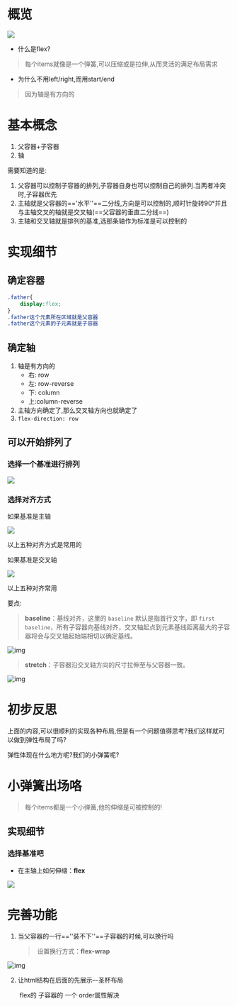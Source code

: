 # 概览

![](C:\Users\lenovo\Desktop\assets\flex布局.png)

- 什么是flex?

> 每个items就像是一个弹簧,可以压缩或是拉伸,从而灵活的满足布局需求

- 为什么不用left/right,而用start/end

> 因为轴是有方向的



# 基本概念

1. 父容器+子容器
2. 轴

需要知道的是:

1. 父容器可以控制子容器的排列,子容器自身也可以控制自己的排列.当两者冲突时,子容器优先
2. 主轴就是父容器的=='水平’'==二分线,方向是可以控制的,顺时针旋转90°并且与主轴交叉的轴就是交叉轴(==父容器的垂直二分线==)
3. 主轴和交叉轴就是排列的基准,选那条轴作为标准是可以控制的



# 实现细节

## 确定容器

```css
.father{
    display:flex;
}
.father这个元素所在区域就是父容器
.father这个元素的子元素就是子容器
```

## 确定轴

1. 轴是有方向的
   - 右: row
   - 左: row-reverse
   - 下: column
   - 上:column-reverse
2. 主轴方向确定了,那么交叉轴方向也就确定了
3. `flex-direction: row`



## 可以开始排列了

### 选择一个基准进行排列

![](C:\Users\lenovo\Desktop\assets\flex-2.png)



### 选择对齐方式

如果基准是主轴

![](C:\Users\lenovo\Desktop\assets\flex-3.png)

以上五种对齐方式是常用的



如果基准是交叉轴

![](C:\Users\lenovo\Desktop\assets\flex-4.png)

以上五种对齐常用



要点:

> **baseline**：基线对齐，这里的 `baseline` 默认是指首行文字，即 `first baseline`，所有子容器向基线对齐，交叉轴起点到元素基线距离最大的子容器将会与交叉轴起始端相切以确定基线。



![img](C:\Users\lenovo\Desktop\assets\f78e9f42be9a3f165f8f.png)

> **stretch**：子容器沿交叉轴方向的尺寸拉伸至与父容器一致。



![img](C:\Users\lenovo\Desktop\assets\160170b3d2022800ffea.png)



# 初步反思

上面的内容,可以很顺利的实现各种布局,但是有一个问题值得思考?我们这样就可以做到弹性布局了吗?

弹性体现在什么地方呢?我们的小弹簧呢?



# 小弹簧出场咯

> 每个items都是一个小弹簧,他的伸缩是可被控制的!



## 实现细节

### 选择基准吧

- 在主轴上如何伸缩：**flex**

![](C:\Users\lenovo\Desktop\assets\flex-5.png)



# 完善功能

1. 当父容器的一行==''装不下''==子容器的时候,可以换行吗

   > ​	设置换行方式：**flex-wrap**

![img](C:\Users\lenovo\Desktop\assets\19fb0f3a31fa497191b8.png)

2. 让html结构在后面的先展示–-圣杯布局

   ​	flex的 子容器的 一个  order属性解决

